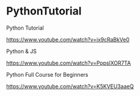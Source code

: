 # PythonTutorial

Python Tutorial

https://www.youtube.com/watch?v=ix9cRaBkVe0

Python & JS

https://www.youtube.com/watch?v=PppslXOR7TA

Python Full Course for Beginners

https://www.youtube.com/watch?v=K5KVEU3aaeQ
